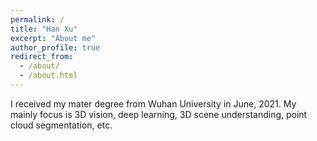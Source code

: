 ```yaml
---
permalink: /
title: "Han Xu"
excerpt: "About me"
author_profile: true
redirect_from: 
  - /about/
  - /about.html
---
```


I received my mater degree from Wuhan University in June, 2021. My mainly focus is 3D vision, deep learning, 3D scene understanding, point cloud segmentation, etc.
